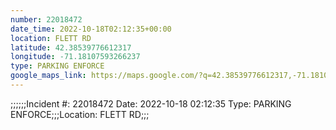```yaml
---
number: 22018472
date_time: 2022-10-18T02:12:35+00:00
location: FLETT RD
latitude: 42.38539776612317
longitude: -71.18107593266237
type: PARKING ENFORCE
google_maps_link: https://maps.google.com/?q=42.38539776612317,-71.18107593266237
---
```


;;;;;;Incident #: 22018472   Date: 2022-10-18 02:12:35   Type: PARKING ENFORCE;;;Location: FLETT RD;;;
